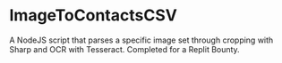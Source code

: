 # ImageToContactsCSV
A NodeJS script that parses a specific image set through cropping with Sharp and OCR with Tesseract. Completed for a Replit Bounty.
